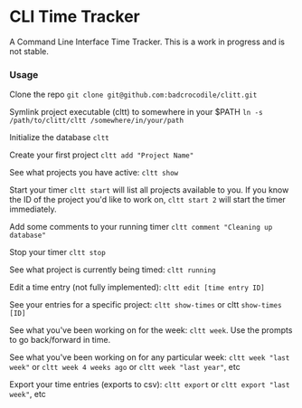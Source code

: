 # CLI Time Tracker

A Command Line Interface Time Tracker. This is a work in progress and is not stable.

### Usage
Clone the repo `git clone git@github.com:badcrocodile/clitt.git`

Symlink project executable (cltt) to somewhere in your $PATH `ln -s /path/to/clitt/cltt /somewhere/in/your/path`

Initialize the database `cltt`

Create your first project `cltt add "Project Name"`

See what projects you have active: `cltt show`

Start your timer `cltt start` will list all projects available to you. If you know the ID of the project you'd like to work on, `cltt start 2` will start the timer immediately.

Add some comments to your running timer `cltt comment "Cleaning up database"`

Stop your timer `cltt stop`

See what project is currently being timed: `cltt running`

Edit a time entry (not fully implemented): `cltt edit [time entry ID]`

See your entries for a specific project: `cltt show-times` or cltt `show-times [ID]`

See what you've been working on for the week: `cltt week`. Use the prompts to go back/forward in time.

See what you've been working on for any particular week: `cltt week "last week"` or `cltt week 4 weeks ago` or `cltt week "last year"`, etc

Export your time entries (exports to csv): `cltt export` or `cltt export "last week"`, etc

